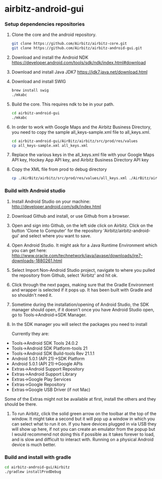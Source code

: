 airbitz-android-gui
=========================

### Setup dependencies repositories

1. Clone the core and the android repository.

    ```bash
    git clone https://github.com/Airbitz/airbitz-core.git
    git clone https://github.com/Airbitz/airbitz-android-gui.git
    ```
1. Download and install the Android NDK
https://developer.android.com/tools/sdk/ndk/index.html#download

1. Download and install Java JDK7 
https://jdk7.java.net/download.html

1. Download and install SWIG
    ```bash
    brew install swig
    ./mkabc
    ```

1. Build the core. This requires ndk to be in your path.

    ```bash
    cd airbitz-android-gui
    ./mkabc
    ```

1.  In order to work with Google Maps and the Airbitz Business Directory, you
    need to copy the sample all_keys-sample.xml file to all_keys.xml.

    ```bash
    cd airbitz-android-gui/AirBitz/airbitz/src/prod/res/values
    cp all_keys-sample.xml all_keys.xml
    ```

1. Replace the various keys in the all_keys.xml file with your Google Maps API key, Hockey App API key, and Airbitz Business Directory API key    

1. Copy the XML file from prod to debug directory
    ```bash
    cp ./AirBitz/airbitz/src/prod/res/values/all_keys.xml ./AirBitz/airbitz/src/debug/res/values/all_keys.xml
    ```

### Build with Android studio

1. Install Android Studio on your machine: http://developer.android.com/sdk/index.html
1. Download Github and install, or use Github from a browser.
1. Open and sign into Github, on the left side click on Airbitz.  Click on the button 'Clone to Computer' for the repository 'Airbitz/airbitz-android-gui' and select where you want to save.
1. Open Android Studio.  It might ask for a Java Runtime Environment which you can get here: http://www.oracle.com/technetwork/java/javase/downloads/jre7-downloads-1880261.html
1. Select Import Non-Android Studio project, navigate to where you pulled the repository from Github, select 'Airbitz' and hit ok.
1. Click through the next pages, making sure that the Gradle Environment and wrapper is selected if it pops up. It has been built with Gradle and so shouldn't need it.
1. Sometime during the installation/opening of Android Studio, the SDK manager should open, if it doesn't once you have Android Studio open, go to Tools->Android->SDK Manager.
1. In the SDK manager you will select the packages you need to install

   Currently they are: 
   
*   Tools->Android SDK Tools 24.0.2
*   Tools->Android SDK Platform-tools 21
*   Tools->Android SDK Build-tools Rev  21.1.1
*   Android 5.0.1 (API 21)->SDK Platform
*   Android 5.0.1 (API 21)->Google APIs
*   Extras->Android Support Repository
*   Extras->Android Support Library
*   Extras->Google Play Services
*   Extras->Google Repository
*   Extras->Google USB Driver (if not Mac)

   Some of the Extras might not be available at first, install the others and they should be there.
    
1. To run Airbitz, click the solid green arrow on the toolbar at the top of the
   window. It might take a second but it will pop up a window in which you can
   select what to run it on.  If you have devices plugged in via USB they will
   show up here, if not you can create an emulator from the popup but I would
   recommend not doing this if possible as it takes forever to load, and is
   slow and difficult to interact with. Running on a physical Android device is
   much better.

### Build and install with gradle

```bash
cd airbitz-android-gui/Airbitz
./gradlew installProdDebug
```
